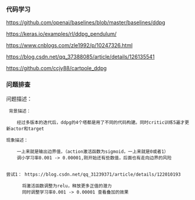 
### 代码学习

  https://github.com/openai/baselines/blob/master/baselines/ddpg

  https://keras.io/examples/rl/ddpg_pendulum/

  https://www.cnblogs.com/zle1992/p/10247326.html

  https://blog.csdn.net/qq_37388085/article/details/126135541
  
  https://github.com/ccjy88/cartpole_ddpg
  
### 问题排查
  
  问题描述：
     
     背景描述：
      
        经过多版本的迭代后，ddpg的4个塔都是用了不同的代码构建。同时critic训练5遍才更新actor和target
    
    现象描述：
        
        一上来就是输出边界值，（action激活函数为sigmoid，一上来就是0或者1）
        调小学习率0.001 -> 0.00001,刚开始还有些数值，后面也有走向边界的风险
    
    
    尝试1： https://blog.csdn.net/qq_31239371/article/details/122010193
          
          将激活函数调整为relu，释放更多正值的潜力
          同时调整学习率0.001 -> 0.00001 查看叠加的效果
